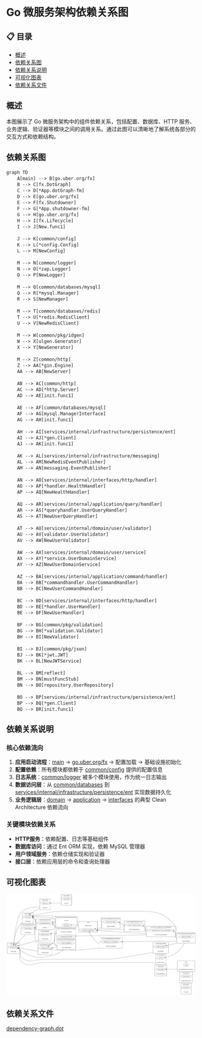 # Go 微服务架构依赖关系图

## 📋 目录

- [概述](#概述)
- [依赖关系图](#依赖关系图)
- [依赖关系说明](#依赖关系说明)
- [可视化图表](#可视化图表)
- [依赖关系文件](#依赖关系文件)

## 概述

本图展示了 Go 微服务架构中的组件依赖关系，包括配置、数据库、HTTP 服务、业务逻辑、验证器等模块之间的调用关系。通过此图可以清晰地了解系统各部分的交互方式和依赖结构。

## 依赖关系图

```mermaid
graph TD
    A[main] --> B[go.uber.org/fx]
    B --> C[fx.DotGraph]
    C --> D[*App.dotGraph-fm]
    D --> E[go.uber.org/fx]
    E --> F[fx.Shutdowner]
    F --> G[*App.shutdowner-fm]
    G --> H[go.uber.org/fx]
    H --> I[fx.Lifecycle]
    I --> J[New.func1]

    J --> K[common/config]
    K --> L[*config.Config]
    L --> M[NewConfig]

    M --> N[common/logger]
    N --> O[*zap.Logger]
    O --> P[NewLogger]

    M --> Q[common/databases/mysql]
    Q --> R[*mysql.Manager]
    R --> S[NewManager]

    M --> T[common/databases/redis]
    T --> U[*redis.RedisClient]
    U --> V[NewRedisClient]

    M --> W[common/pkg/idgen]
    W --> X[ulgen.Generator]
    X --> Y[NewGenerator]

    M --> Z[common/http]
    Z --> AA[*gin.Engine]
    AA --> AB[NewServer]

    AB --> AC[common/http]
    AC --> AD[*http.Server]
    AD --> AE[init.func1]

    AE --> AF[common/databases/mysql]
    AF --> AG[mysql.ManagerInterface]
    AG --> AH[init.func1]

    AH --> AI[services/internal/infrastructure/persistence/ent]
    AI --> AJ[*gen.Client]
    AJ --> AK[init.func1]

    AK --> AL[services/internal/infrastructure/messaging]
    AL --> AM[NewRedisEventPublisher]
    AM --> AN[messaging.EventPublisher]

    AN --> AO[services/internal/interfaces/http/handler]
    AO --> AP[*handler.HealthHandler]
    AP --> AQ[NewHealthHandler]

    AQ --> AR[services/internal/application/query/handler]
    AR --> AS[*queryhandler.UserQueryHandler]
    AS --> AT[NewUserQueryHandler]

    AT --> AU[services/internal/domain/user/validator]
    AU --> AV[validator.UserValidator]
    AV --> AW[NewUserValidator]

    AW --> AX[services/internal/domain/user/service]
    AX --> AY[*service.UserDomainService]
    AY --> AZ[NewUserDomainService]

    AZ --> BA[services/internal/application/command/handler]
    BA --> BB[*commandhandler.UserCommandHandler]
    BB --> BC[NewUserCommandHandler]

    BC --> BD[services/internal/interfaces/http/handler]
    BD --> BE[*handler.UserHandler]
    BE --> BF[NewUserHandler]

    BF --> BG[common/pkg/validation]
    BG --> BH[*validation.Validator]
    BH --> BI[NewValidator]

    BI --> BJ[common/pkg/json]
    BJ --> BK[*jwt.JWT]
    BK --> BL[NewJWTService]

    BL --> BM[reflect]
    BM --> BN[mustFuncStub]
    BN --> BO[repository.UserRepository]

    BO --> BP[services/internal/infrastructure/persistence/ent]
    BP --> BQ[*gen.Client]
    BQ --> BR[init.func1]
```

## 依赖关系说明

### 核心依赖流向

1. **应用启动流程**：[main](./services/cmd/server/main.go) → [go.uber.org/fx](./go.mod) → 配置加载 → 基础设施初始化
2. **配置依赖**：所有模块都依赖于 [common/config](./common/config/config.go) 提供的配置信息
3. **日志系统**：[common/logger](./common/logger/logger.go) 被多个模块使用，作为统一日志输出
4. **数据访问层**：从 [common/databases](./common/databases/module.go) 到 [services/internal/infrastructure/persistence/ent](./services/internal/infrastructure/persistence/ent/module.go) 实现数据持久化
5. **业务逻辑层**：[domain](./services/internal/domain/user/di.go) → [application](./services/internal/application/di.go) → [interfaces](./services/internal/interfaces/http/di.go) 的典型 Clean Architecture 依赖流向

### 关键模块依赖关系

- **HTTP服务**：依赖配置、日志等基础组件
- **数据库访问**：通过 Ent ORM 实现，依赖 MySQL 管理器
- **用户领域服务**：依赖仓储实现和验证器
- **接口层**：依赖应用层的命令和查询处理器

## 可视化图表

![依赖关系图](./assets/graph.png)

## 依赖关系文件

[dependency-graph.dot](./assets/dependency-graph.dot)